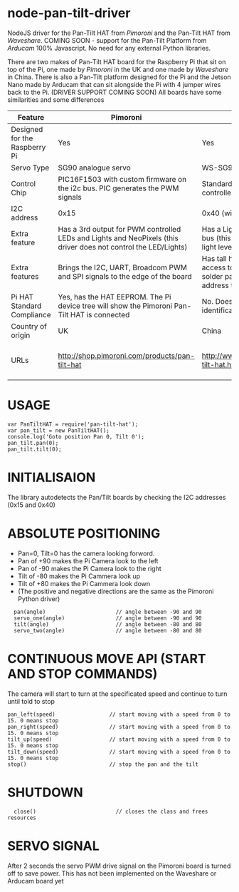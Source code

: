 # node-pan-tilt-driver
NodeJS driver for the Pan-Tilt HAT from _Pimoroni_ and the Pan-Tilt HAT from _Waveshare_.
COMING SOON - support for the Pan-Tilt Platform from _Arducam_
100% Javascript. No need for any external Python libraries.

There are two makes of Pan-Tilt HAT board for the Raspberry Pi that sit on top of the Pi, one made by _Pimoroni_ in the UK and one made by _Waveshare_ in China.
There is also a Pan-Tilt platform designed for the Pi and the Jetson Nano made by Arducam that can sit alongside the Pi with 4 jumper wires back to the Pi. (DRIVER SUPPORT COMING SOON)
All boards have some similarities and some differences

|Feature|Pimoroni|Waveshare|Arducam (Under Development)|
|-------|--------|---------|---------|
|Designed for the Raspberry Pi|Yes|Yes|Yes|
|Servo Type|SG90 analogue servo|WS-SG90 analogue servo|PES GH-S37D digital servo|
|Control Chip|PIC16F1503 with custom firmware on the i2c bus. PIC generates the PWM signals|Standard PCA9685 PWM/LED controller on the i2c bus|Standard PCA9685 PWM/LED controller on the i2c bus|
|I2C address|0x15|0x40 (with ability to be changed)|TBC|
|Extra feature|Has a 3rd output for PWM controlled LEDs and Lights and NeoPixels (this driver does not control the LED/Lights)|Has a Light Sensor on the i2c bus (this driver does not read the light level sensor)|None|
|Extra features|Brings the I2C, UART, Broadcom PWM and SPI signals to the edge of the board|Has tall header pins to allow access to all 40 Pi pins. Has solder pads to allow the i2c address to be changed|Can sit to the side of the Pi (does not need to go on top) Uses jumper wires to connect to a Pi's i2c bus|
|Pi HAT Standard Compliance|Yes, has the HAT EEPROM. The Pi device tree will show the Pimoroni Pan-Tilt HAT is connected|No. Does not implement the HAT identification EEPROM|
|Country of origin|UK|China|N/A. Not a HAT|
|URLs|http://shop.pimoroni.com/products/pan-tilt-hat|http://www.waveshare.com/pan-tilt-hat.htm|https://www.arducam.com/product/arducam-pan-tilt-platform-for-raspberry-pi-camera-2-dof-bracket-kit-with-digital-servos-and-ptz-control-broad-b0283/|

# USAGE
```
var PanTiltHAT = require('pan-tilt-hat');
var pan_tilt = new PanTiltHAT();
console.log('Goto position Pan 0, Tilt 0');
pan_tilt.pan(0);
pan_tilt.tilt(0);
```


# INITIALISAION
  The library autodetects the Pan/Tilt boards by checking the I2C addresses (0x15 and 0x40)

# ABSOLUTE POSITIONING
* Pan=0, Tilt=0 has the camera looking forword.
* Pan of +90 makes the Pi Camera look to the left
* Pan of -90 makes the Pi Camera look to the right
* Tilt of -80 makes the Pi Cammera look up
* Tilt of +80 makes the Pi Cammera look down
* (The positive and negative directions are the same as the Pimoroni Python driver)

```
  pan(angle)                      // angle between -90 and 90
  servo_one(angle)                // angle between -90 and 90
  tilt(angle)                     // angle between -80 and 80
  servo_two(angle)                // angle between -80 and 80
  ```


# CONTINUOUS MOVE API (START AND STOP COMMANDS)
   The camera will start to turn at the specificated speed and continue to turn until told to stop
   ```
   pan_left(speed)                 // start moving with a speed from 0 to 15. 0 means stop
   pan_right(speed)                // start moving with a speed from 0 to 15. 0 means stop
   tilt_up(speed)                  // start moving with a speed from 0 to 15. 0 means stop
   tilt_down(speed)                // start moving with a speed from 0 to 15. 0 means stop
   stop()                          // stop the pan and the tilt
   ```

 # SHUTDOWN
 ```
   close()                         // closes the class and frees resources
```

# SERVO SIGNAL
  After 2 seconds the servo PWM drive signal on the Pimoroni board is turned off to save power.
  This has not been implemented on the Waveshare or Arducam board yet
